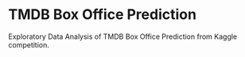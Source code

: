 # TMDB Box Office Prediction
Exploratory Data Analysis of TMDB Box Office Prediction from Kaggle competition.
